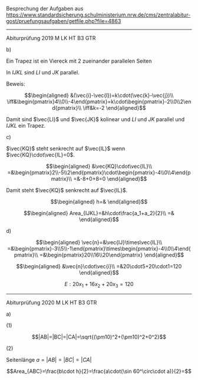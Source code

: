 Besprechung der Aufgaben aus https://www.standardsicherung.schulministerium.nrw.de/cms/zentralabitur-gost/pruefungsaufgaben/getfile.php?file=4863

---

Abiturprüfung 2019 M LK HT B3 GTR

b)

Ein Trapez ist ein Viereck mit 2 zueinander parallelen Seiten

In $IJKL$ sind $LI$ und $JK$ parallel.

Beweis:

$$\begin{aligned}
&(\vec{i}-\vec{l})=k\cdot(\vec{k}-\vec{j})\\
\iff&\begin{pmatrix}4\\0\\-4\end{pmatrix}=k\cdot\begin{pmatrix}-2\\0\\2\end{pmatrix}\\
\iff&k=-2
\end{aligned}$$

Damit sind $\vec{LI}$ und $\vec{JK}$ kolinear und $LI$ und $JK$ parallel und $IJKL$ ein Trapez.

c)

$\vec{KQ}$ steht senkrecht auf $\vec{IL}$ wenn $\vec{KQ}\cdot\vec{IL}=0$.

$$\begin{aligned}
&\vec{KQ}\cdot\vec{IL}\\
=&\begin{pmatrix}2\\-5\\2\end{pmatrix}\cdot\begin{pmatrix}-4\\0\\4\end{pmatrix}\\
=&-8+0+8=0
\end{aligned}$$

Damit steht $\vec{KQ}$ senkrecht auf $\vec{IL}$.

$$\begin{aligned}
h=&
\end{aligned}$$

$$\begin{aligned}
Area_{IJKL}=&h\cdot\frac{a_1+a_2}{2}\\
=&
\end{aligned}$$

d)

$$\begin{aligned}
\vec{n}=&\vec{IJ}\times\vec{IL}\\
=&\begin{pmatrix}-3\\5\\-1\end{pmatrix}\times\begin{pmatrix}-4\\0\\4\end{pmatrix}\\
=&\begin{pmatrix}20\\16\\20\end{pmatrix}
\end{aligned}$$

$$\begin{aligned}
&\vec{n}\cdot\vec{i}\\
=&20\cdot5+20\cdot1=120
\end{aligned}$$

$$E: 20x_1+16x_2+20x_3=120$$

---

Abiturprüfung 2020 M LK HT B3 GTR

a)

(1)

$$|AB|=|BC|=|CA|=\sqrt{(\pm10)^2+(\pm10)^2+0^2}$$

(2)

Seitenlänge $a=|AB|=|BC|=|CA|$

$$Area_{ABC}=\frac{b\cdot h}{2}=\frac{a\cdot(\sin 60^\circ\cdot a)}{2}=$$